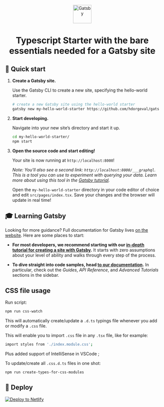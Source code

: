 <p align="center">
  <a href="https://www.gatsbyjs.org">
    <img alt="Gatsby" src="https://www.gatsbyjs.org/monogram.svg" width="60" />
  </a>
</p>
<h1 align="center">
  Typescript Starter with the bare essentials needed for a Gatsby site
</h1>

## 🚀 Quick start

1.  **Create a Gatsby site.**

    Use the Gatsby CLI to create a new site, specifying the hello-world starter.

    ```sh
    # create a new Gatsby site using the hello-world starter
    gatsby new my-hello-world-starter https://github.com/hdorgeval/gatsby-starter-ts-hello-world
    ```

1.  **Start developing.**

    Navigate into your new site’s directory and start it up.

    ```sh
    cd my-hello-world-starter/
    npm start
    ```

1.  **Open the source code and start editing!**

    Your site is now running at `http://localhost:8000`!

    _Note: You'll also see a second link: _`http://localhost:8000/___graphql`_. This is a tool you can use to experiment with querying your data. Learn more about using this tool in the [Gatsby tutorial](https://www.gatsbyjs.org/tutorial/part-five/#introducing-graphiql)._

    Open the `my-hello-world-starter` directory in your code editor of choice and edit `src/pages/index.tsx`. Save your changes and the browser will update in real time!

## 🎓 Learning Gatsby

Looking for more guidance? Full documentation for Gatsby lives [on the website](https://www.gatsbyjs.org/). Here are some places to start:

- **For most developers, we recommend starting with our [in-depth tutorial for creating a site with Gatsby](https://www.gatsbyjs.org/tutorial/).** It starts with zero assumptions about your level of ability and walks through every step of the process.

- **To dive straight into code samples, head [to our documentation](https://www.gatsbyjs.org/docs/).** In particular, check out the _Guides_, _API Reference_, and _Advanced Tutorials_ sections in the sidebar.

## CSS file usage

Run script:

```sh
npm run css-watch
```

This will automatically create/update a `.d.ts` typings file whenever you add or modify a `.css` file.

This will enable you to import `.css` file in any `.tsx` file, like for example:

```sh
import styles from './index.module.css';
```

Plus added support of IntelliSense in VSCode ;

To update/create all `.css.d.ts` files in one shot:

```sh
npm run create-types-for-css-modules
```

## 💫 Deploy

[![Deploy to Netlify](https://www.netlify.com/img/deploy/button.svg)](https://app.netlify.com/start/deploy?repository=https://github.com/hdorgeval/gatsby-starter-ts-hello-world)
